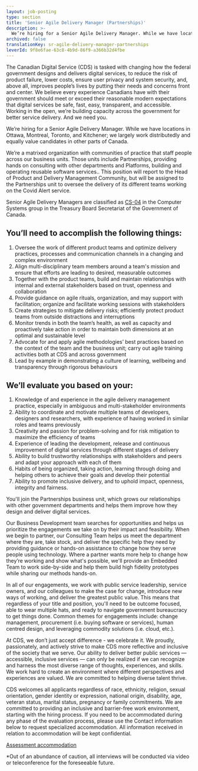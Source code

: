 ```yaml
---
layout: job-posting
type: section
title: 'Senior Agile Delivery Manager (Partnerships)'
description: >-
  We’re hiring for a Senior Agile Delivery Manager. While we have locations in Ottawa, Montreal, Toronto, and Kitchener; we largely work distributedly and equally value candidates in other parts of Canada.
archived: false
translationKey: sr-agile-delivery-manager-partnerships
leverId: 9f8e6fae-63c8-4b9d-86f9-a366b32d4fbe
---
```


The Canadian Digital Service (CDS) is tasked with changing how the federal government designs and delivers digital services, to reduce the risk of product failure, lower costs, ensure user privacy and system security, and, above all, improves people’s lives by putting their needs and concerns front and center. We believe every experience Canadians have with their government should meet or exceed their reasonable modern expectations that digital services be safe, fast, easy, transparent, and accessible. Working in the open, we’re building capacity across the government for better service delivery. And we need you.

We’re hiring for a Senior Agile Delivery Manager. While we have locations in Ottawa, Montreal, Toronto, and Kitchener; we largely work distributedly and equally value candidates in other parts of Canada.

We’re a matrixed organization with communities of practice that staff people across our business units. Those units include Partnerships, providing hands on consulting with other departments and Platforms, building and operating reusable software services.. This position will report to the Head of Product and Delivery Management Community, but will be assigned to the Partnerships unit to oversee the delivery of its different teams working on the Covid Alert service. 

Senior Agile Delivery Managers are classified as [CS-04](https://www.tbs-sct.gc.ca/agreements-conventions/view-visualiser-eng.aspx?id=1#toc12259212260/) in the Computer Systems group in the Treasury Board Secretariat of the Government of Canada. 

## You’ll need to accomplish the following things:

1. Oversee the work of different product teams and optimize delivery practices, processes and communication channels in a changing and complex environment
2. Align multi-disciplinary team members around a team's mission and ensure that efforts are leading to desired, measurable outcomes
3. Together with the product teams, build and maintain relationships with internal and external stakeholders based on trust, openness and collaboration 
4. Provide guidance on agile rituals, organization, and may support with facilitation; organize and facilitate working sessions with stakeholders
5. Create strategies to mitigate delivery risks; efficiently protect product teams from outside distractions and interruptions
6. Monitor trends in both the team’s health, as well as capacity and proactively take action in order to maintain both dimensions at an optimal and sustainable level
7. Advocate for and apply agile methodologies’ best practices based on the context of the team and the business unit; carry out agile training activities both at CDS and across government
8. Lead by example in demonstrating a culture of learning, wellbeing and transparency through rigorous behaviours

## We’ll evaluate you based on your:

1. Knowledge of and experience in the agile delivery management practice, especially in ambiguous and multi-stakeholder environments
2. Ability to coordinate and motivate multiple teams of developers, designers and researchers, with experience of having worked in similar roles and teams previously
3. Creativity and passion for problem-solving and for risk mitigation to maximize the efficiency of teams
4. Experience of leading the development, release and continuous improvement of digital services through different stages of delivery
5. Ability to build trustworthy relationships with stakeholders and peers and adapt your approach with each of them 
6. Habits of being organized, taking action, learning through doing and helping others to achieve their goals and develop their potential
7. Ability to promote inclusive delivery, and to uphold impact, openness, integrity and fairness.

You'll join the Partnerships business unit, which grows our relationships with other government departments and helps them improve how they design and deliver digital services.  

Our Business Development team searches for opportunities and helps us prioritize the engagements we take on by their impact and feasibility. When we begin to partner, our Consulting Team helps us meet the department where they are, take stock, and deliver the specific help they need by providing guidance or hands-on assistance to change how they serve people using technology. Where a partner wants more help to change how they’re working and show what's possible, we'll provide an Embedded Team to work side-by-side and help them build high fidelity prototypes while sharing our methods hands-on. 

In all of our engagements, we work with public service leadership, service owners, and our colleagues to make the case for change, introduce new ways of working, and deliver the greatest public value. This means that regardless of your title and position, you'll need to be outcome focused, able to wear multiple hats, and ready to navigate government bureaucracy to get things done. Common themes for engagements include: change management, procurement (i.e. buying software or services), human centred design, and leveraging commodity solutions (i.e. cloud, etc.).

At CDS, we don’t just accept difference - we celebrate it. We proudly, passionately, and actively strive to make CDS more reflective and inclusive of the society that we serve. Our ability to deliver better public services — accessible, inclusive services — can only be realized if we can recognize and harness the most diverse range of thoughts, experiences, and skills. We work hard to create an environment where different perspectives and experiences are valued. We are committed to helping diverse talent thrive.

CDS welcomes all applicants regardless of race, ethnicity, religion, sexual orientation, gender identity or expression, national origin, disability, age, veteran status, marital status, pregnancy or family commitments. We are committed to providing an inclusive and barrier-free work environment, starting with the hiring process. If you need to be accommodated during any phase of the evaluation process, please use the Contact information below to request specialized accommodation. All information received in relation to accommodation will be kept confidential.

[Assessment accommodation](https://www.canada.ca/en/public-service-commission/services/assessment-accommodation-page.html)

*Out of an abundance of caution, all interviews will be conducted via video or teleconference for the foreseeable future.

